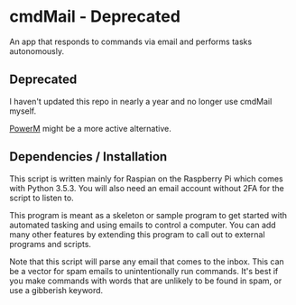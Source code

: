 # cmdMail - Deprecated

An app that responds to commands via email and performs tasks autonomously.

## Deprecated

I haven't updated this repo in nearly a year and no longer use cmdMail myself.

[PowerM](https://github.com/JimScope/PowerM) might be a more active alternative.

## Dependencies / Installation

This script is written mainly for Raspian on the Raspberry Pi which comes with Python 3.5.3.
You will also need an email account without 2FA for the script to listen to.

This program is meant as a skeleton or sample program to get started with automated tasking and using emails to control a computer.
You can add many other features by extending this program to call out to external programs and scripts.

Note that this script will parse any email that comes to the inbox. This can be a vector for spam emails to unintentionally run commands. It's best if you make commands with words that are unlikely to be found in spam, or use a gibberish keyword.
